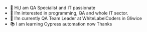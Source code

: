 - 👋 Hi,I am QA Specialist and IT passionate
- 👀 I’m interested in programming, QA and whole IT sector.
- 🌱 I’m currently QA Team Leader at WhiteLabelCoders in Gliwice
- 📚 I am learning Cypress automation now
Thanks
